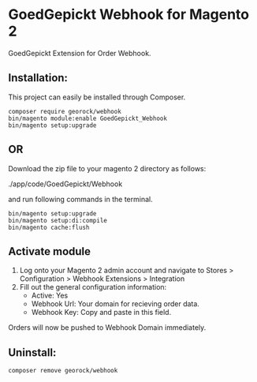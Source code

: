 # GoedGepickt Webhook for Magento 2
GoedGepickt Extension for Order Webhook. 
 
## Installation: 
This project can easily be installed through Composer.

```
composer require georock/webhook
bin/magento module:enable GoedGepickt_Webhook
bin/magento setup:upgrade
```
## OR 

Download the zip file to your magento 2 directory as follows:

./app/code/GoedGepickt/Webhook

and run following commands in the terminal.

```
bin/magento setup:upgrade
bin/magento setup:di:compile
bin/magento cache:flush
```


## Activate module
1. Log onto your Magento 2 admin account and navigate to Stores > Configuration > Webhook Extensions > Integration
2. Fill out the general configuration information:
    + Active: Yes
    + Webhook Url: Your domain for recieving order data. 
    + Webhook Key: Copy and paste in this field. 
    
Orders will now be pushed to Webhook Domain immediately. 

## Uninstall: 

```
composer remove georock/webhook
```